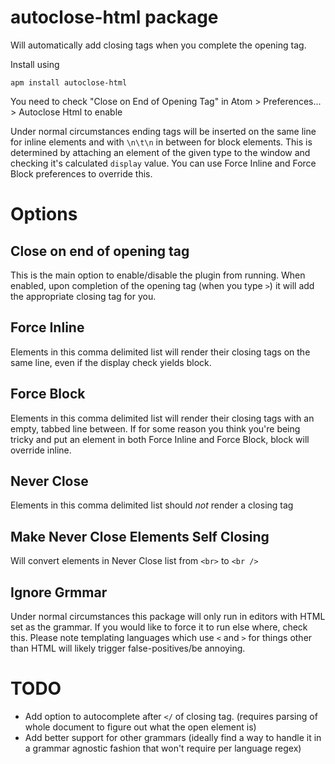 # autoclose-html package

Will automatically add closing tags when you complete the opening tag.

Install using

`apm install autoclose-html`

You need to check "Close on End of Opening Tag" in Atom > Preferences... > Autoclose Html to enable

Under normal circumstances ending tags will be inserted on the same line for inline elements and with `\n\t\n` in between for block elements. This is determined by attaching an element of the given type to the window and checking it's calculated `display` value.
You can use Force Inline and Force Block preferences to override this.

# Options

## Close on end of opening tag

This is the main option to enable/disable the plugin from running. When enabled, upon completion of the opening tag (when you type `>`) it will add the appropriate closing tag for you.

## Force Inline

Elements in this comma delimited list will render their closing tags on the same line, even if the display check yields block.

## Force Block

Elements in this comma delimited list will render their closing tags with an empty, tabbed line between. If for some reason you think you're being tricky and put an element in both Force Inline and Force Block, block will override inline.

## Never Close

Elements in this comma delimited list should *not* render a closing tag

## Make Never Close Elements Self Closing

Will convert elements in Never Close list from `<br>` to `<br />`

## Ignore Grmmar
Under normal circumstances this package will only run in editors with HTML set as the grammar. If you would like to force it to run else where, check this.  Please note templating languages which use `<` and `>` for things other than HTML will likely trigger false-positives/be annoying.


# TODO
* Add option to autocomplete after `</` of closing tag. (requires parsing of whole document to figure out what the open element is)
* Add better support for other grammars (ideally find a way to handle it in a grammar agnostic fashion that won't require per language regex)
